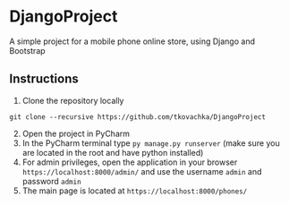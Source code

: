 # DjangoProject
A simple project for a mobile phone online store, using Django and Bootstrap

## Instructions
1. Clone the repository locally
```
git clone --recursive https://github.com/tkovachka/DjangoProject
```

2. Open the project in PyCharm
3. In the PyCharm terminal type ```py manage.py runserver``` (make sure you are located in the root and have python installed)
4. For admin privileges, open the application in your browser ```https://localhost:8000/admin/``` and use the username ```admin``` and password ```admin```
5. The main page is located at ```https://localhost:8000/phones/```

